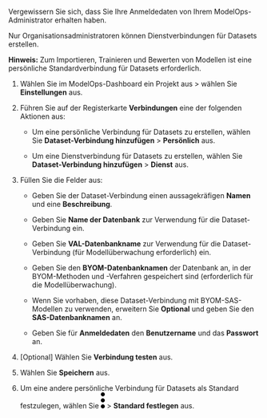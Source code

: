 Vergewissern Sie sich, dass Sie Ihre Anmeldedaten von Ihrem ModelOps-Administrator erhalten haben.

Nur Organisationsadministratoren können Dienstverbindungen für Datasets erstellen.

**Hinweis:** Zum Importieren, Trainieren und Bewerten von Modellen ist eine persönliche Standardverbindung für Datasets erforderlich.

1.  Wählen Sie im ModelOps-Dashboard ein Projekt aus \> wählen Sie **Einstellungen** aus.

2.  Führen Sie auf der Registerkarte **Verbindungen** eine der folgenden Aktionen aus:

    -   Um eine persönliche Verbindung für Datasets zu erstellen, wählen Sie **Dataset-Verbindung hinzufügen** \> **Persönlich** aus.

    -   Um eine Dienstverbindung für Datasets zu erstellen, wählen Sie **Dataset-Verbindung hinzufügen** \> **Dienst** aus.

3.  Füllen Sie die Felder aus:

    -   Geben Sie der Dataset-Verbindung einen aussagekräfigen **Namen** und eine **Beschreibung**.

    -   Geben Sie **Name der Datenbank** zur Verwendung für die Dataset-Verbindung ein.

    -   Geben Sie **VAL-Datenbankname** zur Verwendung für die Dataset-Verbindung (für Modellüberwachung erforderlich) ein.

    -   Geben Sie den **BYOM-Datenbanknamen** der Datenbank an, in der BYOM-Methoden und -Verfahren gespeichert sind (erforderlich für die Modellüberwachung).

    -   Wenn Sie vorhaben, diese Dataset-Verbindung mit BYOM-SAS-Modellen zu verwenden, erweitern Sie **Optional** und geben Sie den **SAS-Datenbanknamen** an.

    -   Geben Sie für **Anmeldedaten** den **Benutzername** und das **Passwort** an.

4.  \[Optional\] Wählen Sie **Verbindung testen** aus.

5.  Wählen Sie **Speichern** aus.

6.  Um eine andere persönliche Verbindung für Datasets als Standard festzulegen, wählen Sie ![kebab menu](Images/zsz1597101912145.svg) \> **Standard festlegen** aus.
